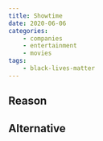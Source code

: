 ```yaml
---
title: Showtime
date: 2020-06-06
categories:
    - companies
    - entertainment
    - movies
tags:
    - black-lives-matter
---
```


## Reason


## Alternative

